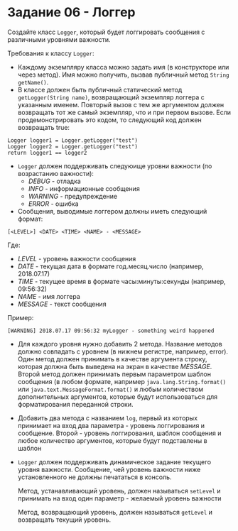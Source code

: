 # Задание 06 - Логгер

Создайте класс `Logger`, который будет логгировать сообщения с различными уровнями важности.

Требования к классу `Logger`:
* Каждому экземпляру класса можно задать имя (в конструкторе или через метод).
Имя можно получить, вызвав публичный метод `String getName()`.
* В классе должен быть публичный статический метод `getLogger(String name)`, возвращающий экземпляр логгера с указанным именем. Повторый вызов с тем же аргументом должен возвращать тот же самый экземпляр, что и при первом вызове. Если продемонстрировать это кодом, то следующий код должен возвращать true:
```
Logger logger1 = Logger.getLogger("test")
Logger logger2 = Logger.getLogger("test")
return logger1 == logger2
```
* `Logger` должен поддерживать следуюище уровни важности (по возрастанию важности):
  * *DEBUG* - отладка
  * *INFO* - информационные сообщения
  * *WARNING* - предупреждение
  * *ERROR* - ошибка
* Сообщения, выводимые логгером должны иметь следующий формат:
```
[<LEVEL>] <DATE> <TIME> <NAME> - <MESSAGE>
```
Где:
  - *LEVEL* - уровень важности сообщения
  - *DATE* - текущая дата в формате год.месяц.число (например, 2018.07.17)
  - *TIME* - текущее время в формате часы:минуты:секунды (например, 09:56:32)
  - *NAME* - имя логгера
  - *MESSAGE* - текст сообщения

  Пример:
```
[WARNING] 2018.07.17 09:56:32 myLogger - something weird happened
```
* Для каждого уровня нужно добавить 2 метода. Название методов должно совпадать с уровнем (в нижнем регистре, например, error). Один метод должен принимать в качестве аргумента строку, которая должна быть выведена на экран в качестве *MESSAGE*. Второй метод должен принимать первым параметром шаблон сообщения (в любом формате, например `java.lang.String.format()` или `java.text.MessageFormat.format()` и любым количеством дополнительных аргументов, которые будут использоваться для форматирования переданной строки.

* Добавить два метода с названием `log`, первый из которых принимает на вход два параметра - уровень логгирования и сообщение. Второй - уровень логгирования, шаблон сообщения и любое количество аргументов, которые будут подставлены в шаблон

* `Logger` должен поддерживать динамическое задание текущего уровня важности. Сообщение, чей уровень важности ниже установленного не должны печататься в консоль.

  Метод, устанавливающий уровень, должен называться `setLevel` и принимать на вход один параметр - желаемый уровень важности

  Метод, возвращающий уровень, должен называться `getLevel` и возвращать текущий уровень.
